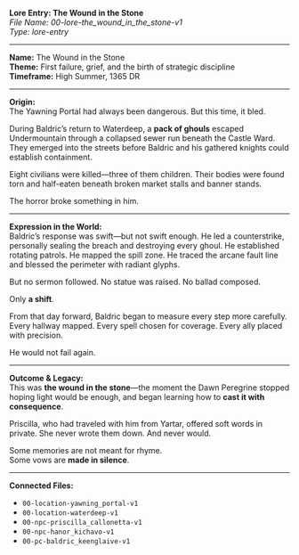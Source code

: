 **Lore Entry: The Wound in the Stone**  
*File Name: 00-lore-the_wound_in_the_stone-v1*  
*Type: lore-entry*

---

**Name:** The Wound in the Stone  
**Theme:** First failure, grief, and the birth of strategic discipline  
**Timeframe:** High Summer, 1365 DR

---

**Origin:**  
The Yawning Portal had always been dangerous. But this time, it bled.

During Baldric’s return to Waterdeep, a **pack of ghouls** escaped Undermountain through a collapsed sewer run beneath the Castle Ward. They emerged into the streets before Baldric and his gathered knights could establish containment.

Eight civilians were killed—three of them children. Their bodies were found torn and half-eaten beneath broken market stalls and banner stands.

The horror broke something in him.

---

**Expression in the World:**  
Baldric’s response was swift—but not swift enough. He led a counterstrike, personally sealing the breach and destroying every ghoul. He established rotating patrols. He mapped the spill zone. He traced the arcane fault line and blessed the perimeter with radiant glyphs.

But no sermon followed. No statue was raised. No ballad composed.

Only **a shift**.

From that day forward, Baldric began to measure every step more carefully.  
Every hallway mapped. Every spell chosen for coverage. Every ally placed with precision.

He would not fail again.

---

**Outcome & Legacy:**  
This was **the wound in the stone**—the moment the Dawn Peregrine stopped hoping light would be enough, and began learning how to **cast it with consequence**.

Priscilla, who had traveled with him from Yartar, offered soft words in private. She never wrote them down. And never would.

Some memories are not meant for rhyme.  
Some vows are **made in silence**.

---

**Connected Files:**  
- `00-location-yawning_portal-v1`  
- `00-location-waterdeep-v1`  
- `00-npc-priscilla_callonetta-v1`  
- `00-npc-hanor_kichavo-v1`  
- `00-pc-baldric_keenglaive-v1`